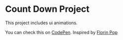 # Count Down Project

This project includes ui animations. 

You can check this on [CodePen](). 
Inspired by [Florin Pop](https://www.florin-pop.com/blog/2019/10/falling-snow-effect/)